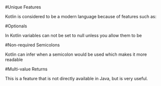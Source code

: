 #Unique Features


Kotlin is considered to be a modern language because of features such as:


#Optionals


In Kotlin variables can not be set to null unless you allow them to be


#Non-required Semicolons


Kotlin can infer when a semicolon would be used which makes it more readable


#Multi-value Returns


This is a feature that is not directly available in Java, but is very useful.